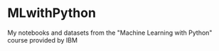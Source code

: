# MLwithPython
My notebooks and datasets from the "Machine Learning with Python" course provided by IBM
